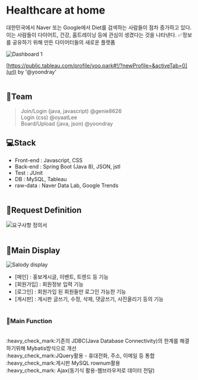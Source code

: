 # Healthcare at home
대한민국에서 Naver 또는 Google에서 Diet를 검색하는 사람들이 점차 증가하고 있다.
이는 사람들이 다이어트, 건강, 홈트레이닝 등에 관심이 생겼다는 것을 나타낸다. 
:white_check_mark:정보를 공유하기 위해 만든 다이어터들의 새로운 플랫폼
<br>

![Dashboard 1](https://user-images.githubusercontent.com/74237804/106859973-1f26ca80-6707-11eb-9948-fb6a32c30b92.png)

[https://public.tableau.com/profile/yoo.park#!/?newProfile=&activeTab=0](url) by '@yoondray' 
<br><br>

## :apple:Team
> Join/Login (java, javascript) @genie8626<br>
> Login (css) @oyaatLee<br>
> Board/Upload (java, json) @yoondray 


##  :computer:Stack
- Front-end : Javascript, CSS
- Back-end : Spring Boot (Java 8), JSON, jstl
- Test : JUnit
- DB : MySQL, Tableau
- raw-data : Naver Data Lab, Google Trends
<br><br>

## :clap:Request Definition
![요구사항 정의서](https://user-images.githubusercontent.com/74237804/106861753-8a719c00-6709-11eb-84a4-1f28ca55052b.jpg)
<br><br>

## :speech_balloon:Main Display
![Salody display](https://user-images.githubusercontent.com/74237804/106861371-05868280-6709-11eb-9dea-8183eb46089e.jpg)

- [메인] : 홍보게시글, 이벤트, 트렌드 등 기능
- [회원가입] : 회원정보 입력 기능
- [로그인] : 회원가입 된 회원들만 로그인 가능한 기능
- [게시판] : 게시판 글쓰기, 수정, 삭제, 댓글쓰기, 사진올리기 등의 기능
<br><br>

### :hammer:**Main Function**
<br>
:heavy_check_mark:기존의 JDBC(Java Database Connectivity)의 한계를 해결하기위해 Mybatis방식으로 개선<br>
:heavy_check_mark:JQuery활용 - 휴대전화, 주소, 이메일 등 통합<br>
:heavy_check_mark:게시판 MySQL rownum활용<br>
:heavy_check_mark: Ajax(동기식 활용-웹브라우저로 데이터 전달)<br>





